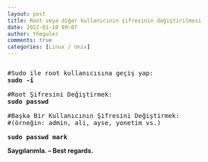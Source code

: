 ```yaml
---
layout: post
title: Root veya diğer kullanıcının şifresinin değiştirilmesi
date: 2022-01-10 09:07
author: theguler
comments: true
categories: [Linux / Unix]
---
```

<!-- wp:image {"id":567,"sizeSlug":"large","linkDestination":"none","className":"is-resized"} -->
<figure class="wp-block-image size-large is-resized"><img src="https://farukguler.com/assets/post_images/header.png?w=960" alt="" class="wp-image-567" /></figure>
<!-- /wp:image -->

<!-- wp:preformatted -->
<pre id="block-212c4770-1090-40f9-a3aa-882bb19bd474" class="wp-block-preformatted">#Sudo ile root kullanıcısına geçiş yap:
<strong>sudo -i</strong>

#Root Şifresini Değiştirmek:<strong>
sudo passwd</strong>

#Başka Bir Kullanıcının Şifresini Değiştirmek:
#(örneğin: admin, ali, ayse, yonetim vs.)

<strong>sudo passwd mark</strong></pre>
<!-- /wp:preformatted -->

<!-- wp:paragraph -->
<p><strong>Saygılarımla. – Best regards.</strong></p>
<!-- /wp:paragraph -->
